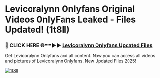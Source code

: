 # Levicoralynn Onlyfans Original Videos 0nlyFans Leaked - Files Updated! (1t8ll)

<h3>🔴 CLICK HERE 🌐==►► <a href="https://tinyurl.com/4seja8ks" rel="nofollow">Levicoralynn Onlyfans Updated Files</a></h3>

Get Levicoralynn Onlyfans and all content. Now you can access all videos and pictures of Levicoralynn Onlyfans. New Updated Files 2025!

[![1t8ll](https://i.imgur.com/EWjZXRe.gif)](https://tinyurl.com/4seja8ks)
